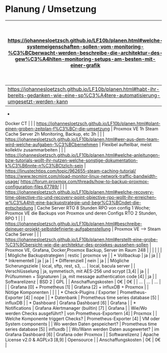 # Planung /  Umsetzung

| https://johannesloetzsch.github.io/LF10b/planen.html#welche-systemeigenschaften-sollen-vom-monitoring-%C3%BCberwacht-werden-beschreibe-die-architektur-des-gew%C3%A4hlten-monitoring-setups-am-besten-mit-einer-grafik | Monitoring der CPU, Netwerk und vorallem speicherauslastung überwachen. Monitoring durch Proxmox der VM, Monitoring durch Grafana in einer Cluster VM |  |
| --- | --- | --- |
| https://johannesloetzsch.github.io/LF10b/planen.html#habt-ihr-bereits-gedanken-wie-eine-sp%C3%A4tere-automatisierung-umgesetzt-werden-kann | Proxmox VM Automatisierung
+
Docker CT |  |
| https://johannesloetzsch.github.io/LF10b/planen.html#plant-einen-groben-zeitplan-f%C3%BCr-die-umsetzung | Proxmox VE 1h
Steam Cache Server 2h
Monitoring, Backup, etc  3h |  |
| https://johannesloetzsch.github.io/LF10b/planen.html#wer-aus-dem-team-wird-welche-aufgaben-%C3%BCbernehmen | Flexibel aufteilbar, meist kollektiv zusammarbeiten |  |
| https://johannesloetzsch.github.io/LF10b/planen.html#welche-anleitungen-bzw-tutorials-wollt-ihr-nutzen-welche-sonstige-dokumentation-k%C3%B6nnte-n%C3%BCtzlich-sein | https://linustechtips.com/topic/962655-steam-caching-tutorial/
https://www.tecmint.com/nload-monitor-linux-network-traffic-bandwidth-usage/
https://forum.proxmox.com/threads/how-to-backup-proxmox-configuration-files.67789/ |  |
| https://johannesloetzsch.github.io/LF10b/planen.html#welche-recovery-time-objective-rto-und-recovery-point-objective-rpo-wollt-ihr-erreichen-w%C3%A4hlt-eine-backupstrategie-und-begr%C3%BCndet-die-entscheidung | Cache Server RTO 8 Stunden RPO von config 1 Woche; Proxmox VE die Backups von Proxmox und deren Configs RTO 2 Stunden, RPO 1 |  |
| https://johannesloetzsch.github.io/LF10b/planen.html#beschreibe-deineuer-projekt-selbstdefinierte-aufgabenstellung | Proxmox VE —> Steam Cache Server |  |
| https://johannesloetzsch.github.io/LF10b/planen.html#erstellt-eine-grobe-%C3%9Cbersicht-wie-die-architektur-des-projekes-aussehen-sollen | Proxmox VE, Grafana, Docker,Proxmox Backup, Server im Raum 248 |  |
|  |  |  |
| Mögliche Backupstrategien | restic | proxmox ve |
| * Vollbackup | ja | ja |
| * Inkrementell | ja | ja |
| * Differenziell | nein | ja |
| Mögliche Sicherungsziele | local, sftp, rest, s3, … | local, bacula server |
| Verschlüsselung | ja, symmetisch, mit AES-256 und scrypt [3,4] | ja |
| Prüfsummen + Signaturen | ja, mit message authentication code [4] | ja |
| Softwarelizenz | BSD 2 | GPL |
| Anschaffungskosten | 0€ | 0€ |
| … | … | … |
|  | Grafana [0] + Prometheus [1] | Grafana [2] + influxDB + Proxmox |
| Nötige Komponenten |  |  |
| * Check-Plugins / Exporter | Prometheus-Exporter [4] | nope |
| * Datenbank | Prometheus time series database [5] | influxDB |
| * Dashboard | Grafana Dashboard [6] | Grafana |
| * Notifications | Grafana Alertmanager (builtin) [7] | Grafana |
| Wie/Wo werden Checks ausgeführt? | von Prometheus-Exportern [4] | Proxmox |
| Welche Komponente triggert Checks? | Prometheus-Exporter [4] | VM oder System components |
| Wo werden Daten gespeichert? | Prometheus time series database [5] | influxdb |
| Wo/Wann werden Daten ausgewertet? | im Grafana Dashboard [6] | Grafana oder Proxmox |
| Softwarelizenz | Apache License v2.0 & AGPLv3 [8,9] | Opensource |
| Anschaffungskosten | 0€ | 0€ |